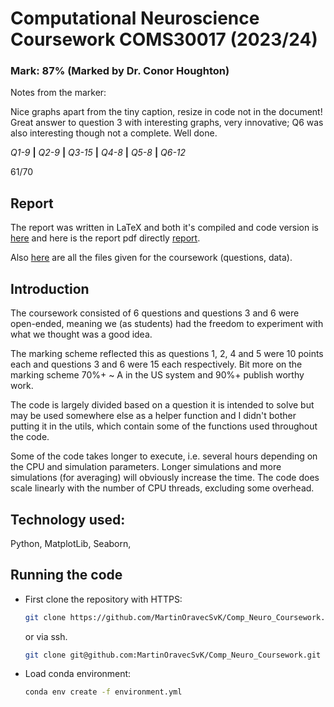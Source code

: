 # Computational Neuroscience Coursework COMS30017 (2023/24)

### Mark: 87% (Marked by Dr. Conor Houghton)

Notes from the marker:

Nice graphs apart from the tiny caption, resize in code not in the document! Great answer to question 3 with interesting graphs, very innovative; Q6 was also interesting though not a complete. Well done.

*Q1-9* **|** *Q2-9* **|** *Q3-15* **|** *Q4-8* **|** *Q5-8* **|** *Q6-12*

61/70

## Report

The report was written in LaTeX and both it's compiled and code version is [here](./report/) and here is the report pdf directly [report](./report/Computational_Neuroscience_Coursework.pdf).

Also [here](./ExtendedCoursework/) are all the files given for the coursework (questions, data).

## Introduction

The coursework consisted of 6 questions and questions 3 and 6 were open-ended, meaning we (as students) had the freedom to experiment with what we thought was a good idea.

The marking scheme reflected this as questions 1, 2, 4 and 5 were 10 points each and questions 3 and 6 were 15 each respectively.
Bit more on the marking scheme 70%+ ~ A in the US system and 90%+ publish worthy work.

The code is largely divided based on a question it is intended to solve but may be used somewhere else as a helper function and I didn't bother putting it in the utils, which contain some of the functions used throughout the code.

Some of the code takes longer to execute, i.e. several hours depending on the CPU and simulation parameters. Longer simulations and more simulations (for averaging) will obviously increase the time. The code does scale linearly with the number of CPU threads, excluding some overhead.

<!-- Finish this part -->
## Technology used:
Python, MatplotLib, Seaborn, 

## Running the code

 - First clone the repository with HTTPS:

    ```bash
    git clone https://github.com/MartinOravecSvK/Comp_Neuro_Coursework.git
    ```
    or via ssh.
    ```bash
    git clone git@github.com:MartinOravecSvK/Comp_Neuro_Coursework.git
    ```
 - Load conda environment:

    ```bash
    conda env create -f environment.yml
    ```

